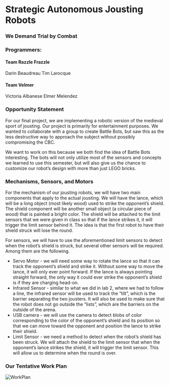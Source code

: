 # Strategic Autonomous Jousting Robots
### We Demand Trial by Combat

### Programmers:

#### Team Razzle Frazzle
Darin Beaudreau
Tim Larocque

#### Team Velmer
Victoria Albanese
Elmer Melendez

### Opportunity Statement
For our final project, we are implementing a robotic version of the medieval
sport of jousting. Our project is primarily for entertainment purposes. We
wanted to collaborate with a group to create Battle Bots, but saw this as the
less destructive way to approach the subject without possibly compromising the
CBC.

We want to work on this because we both find the idea of Battle Bots interesting.
The bots will not only utilize most of the sensors and concepts we learned to
use this semester, but will also give us the chance to customize our robot’s
design with more than just LEGO bricks.

### Mechanisms, Sensors, and Motors
For the mechanism of our jousting robots, we will have two main components that
apply to the actual jousting. We will have the lance, which will be a long object
(most likely wood) used to strike the opponent’s shield. The shield component
will be another small object (a circular piece of wood) that is painted a bright
color. The shield will be attached to the limit sensors that we were given in
class so that if the lance strikes it, it will trigger the limit sensor behind
it. The idea is that the first robot to have their shield struck will lose the
round.

For sensors, we will have to use the aforementioned limit sensors to detect when
the robot’s shield is struck, but several other sensors will be required. Among
them are the following.
- Servo Motor - we will need some way to rotate the lance so that it can track the
opponent’s shield and strike it. Without some way to move the lance, it will only
ever point forward. If the lance is always pointing straight forward, the only way
it could ever strike the opponent’s shield is if they are charging head-on.
- Infrared Sensor - similar to what we did in lab 2, where we had to follow a
line, the infrared sensor will be used to track the “tilt”, which is the barrier
separating the two jousters. It will also be used to make sure that the robot
does not go outside the “lists”, which are the barriers on the outside of the arena.
- USB camera - we will use the camera to detect blobs of color corresponding to
the color of the opponent’s shield and its position so that we can move toward
the opponent and position the lance to strike their shield.
- Limit Sensor - we need a method to detect when the robot’s shield has been struck.
We will attach the shield to the limit sensor that when the opponent’s lance
strikes the shield, it will trigger the limit sensor. This will allow us to
determine when the round is over.

### Our Tentative Work Plan
![WorkPlan](/WorkPlan.png?raw=true "WorkPlan")
